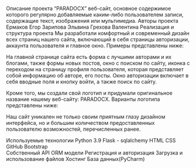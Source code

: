 Описание проекта
“PARADOCX” веб-сайт, основное содержимое которого регулярно добавляемые каким-либо пользователем записи, содержащие текст, изображения или мультимедиа.
Авторы проекта
Ермаков Егор
Зарипова Эльвина
Грехова Валентина
Реализация и структура проекта
Мы разработали комфортный и современный дизайн всех страниц нашего сайта, включающий в себя страницы авторизации, аккаунта пользователя и главное окно. Примеры представлены ниже:    

На главной странице сайта есть форма с лучшими авторами и их блогами, также формы новых постов, окно с поиском по сайту, иконка с переходом на страницу профиля пользователя, которая представляет собой информацию об авторе, его посты. Окно авторизации включает в себя вводные поля и кнопку войти, а также поиск по сайту.

Кроме того, мы создали свой логотип и придумали оригинальное название нашему веб-сайту: PARADOCX. Варианты логотипа представлены ниже:
                                                
Наш сайт уникален не только своим приятным глазу дизайном интерфейса, но и большим количеством предоставленных пользователю возможностей, перечисленных ранее.

Используемые технологии
Python 3.9
Flask - sqlalchemy
HTML
CSS
GitHub
Bootstrap	
Собственный API
ORM модели
Регистрация и авторизация
Загрузка и использование файлов
Хостинг
База данных(PyCharm)

